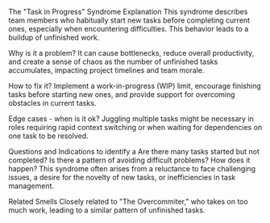 The "Task in Progress" Syndrome
Explanation
This syndrome describes team members who habitually start new tasks before completing current ones, especially when encountering difficulties. This behavior leads to a buildup of unfinished work.

Why is it a problem?
It can cause bottlenecks, reduce overall productivity, and create a sense of chaos as the number of unfinished tasks accumulates, impacting project timelines and team morale.

How to fix it?
Implement a work-in-progress (WIP) limit, encourage finishing tasks before starting new ones, and provide support for overcoming obstacles in current tasks.

Edge cases - when is it ok?
Juggling multiple tasks might be necessary in roles requiring rapid context switching or when waiting for dependencies on one task to be resolved.

Questions and Indications to identify a
Are there many tasks started but not completed?
Is there a pattern of avoiding difficult problems?
How does it happen?
This syndrome often arises from a reluctance to face challenging issues, a desire for the novelty of new tasks, or inefficiencies in task management.

Related Smells
Closely related to "The Overcommiter," who takes on too much work, leading to a similar pattern of unfinished tasks.